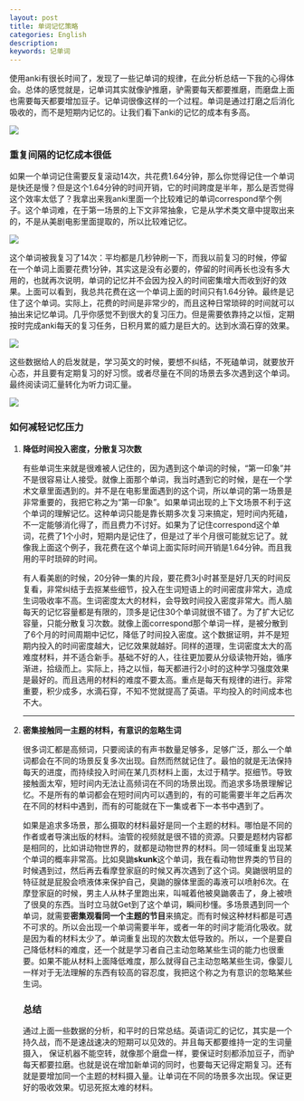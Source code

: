 ```yaml
---
layout: post
title: 单词记忆策略
categories: English
description: 
keywords: 记单词
---
```


使用anki有很长时间了，发现了一些记单词的规律，在此分析总结一下我的心得体会。总体的感觉就是，记单词其实就像驴推磨，驴需要每天都要推磨，而磨盘上面也需要每天都要增加豆子。记单词很像这样的一个过程。单词是通过打磨之后消化吸收的，而不是短期内记忆的。让我们看下anki的记忆的成本有多高。

<img src="https://cs-cn.top//images/posts/mopan_053701.png"/>

### 重复间隔的记忆成本很低

如果一个单词记住需要反复滚动14次，共花费1.64分钟，那么你觉得记住一个单词是快还是慢？但是这个1.64分钟的时间开销，它的时间跨度是半年，那么是否觉得这个效率太低了？我拿出来我anki里面一个比较难记的单词correspond举个例子。这个单词难，在于第一场景的上下文非常抽象，它是从学术类文章中提取出来的，不是从美剧电影里面提取的，所以比较难记忆。

<img src="https://cs-cn.top//images/posts/coresspond_054502.png"/>

这个单词被我复习了14次：平均都是几秒钟刷一下，而我以前复习的时候，停留在一个单词上面要花费1分钟，其实这是没有必要的，停留的时间再长也没有多大用的，也就再次说明，单词的记忆并不会因为投入的时间密集增大而收到好的效果。上面可以看到，我总共花费在这一个单词上面的时间只有1.64分钟。最终是记住了这个单词。实际上，花费的时间是非常少的，而且这种日常琐碎的时间就可以抽出来记忆单词。几乎你感觉不到很大的复习压力。但是需要依靠持之以恒，定期按时完成anki每天的复习任务，日积月累的威力是巨大的。达到水滴石穿的效果。

<img src="https://cs-cn.top//images/posts/reviews_55030.png"/>

这些数据给人的启发就是，学习英文的时候，要想不纠结，不死磕单词，就要放开心态，并且要有定期复习的好习惯。或者尽量在不同的场景去多次遇到这个单词。最终阅读词汇量转化为听力词汇量。

<img src="https://cs-cn.top//images/posts/details_55909.png"/>

### 如何减轻记忆压力

1. **降低时间投入密度，分散复习次数**

   有些单词生来就是很难被人记住的，因为遇到这个单词的时候，“第一印象”并不是很容易让人接受。就像上面那个单词，我当时遇到它的时候，是在一个学术文章里面遇到的。并不是在电影里面遇到的这个词，所以单词的第一场景是非常重要的，我把它称之为“第一印象”。如果单词出现的上下文场景不利于这个单词的理解记忆。这种单词只能是靠长期多次复习来搞定，短时间内死磕，不一定能够消化得了，而且费力不讨好。如果为了记住correspond这个单词，花费了1个小时，短期内是记住了，但是过了半个月很可能就忘记了。就像我上面这个例子，我花费在这个单词上面实际时间开销是1.64分钟。而且我用的平时琐碎的时间。

   有人看美剧的时候，20分钟一集的片段，要花费3小时甚至是好几天的时间反复看，非常纠结于去抠某些细节，投入在生词短语上的时间密度非常大，造成生词吸收率不高。生词密度太大的材料，会导致时间投入密度非常大。而人脑每天的记忆容量都是有限的，顶多是记住30个单词就很不错了。为了扩大记忆容量，只能分散复习次数。就像上面correspond那个单词一样，是被分散到了6个月的时间周期中记忆，降低了时间投入密度。这个数据证明，并不是短期内投入的时间密度越大，记忆效果就越好。同样的道理，生词密度太大的高难度材料，并不适合新手。基础不好的人，往往更加要从分级读物开始，循序渐进，拾级而上。实际上，持之以恒，每天都进行2小时的这种学习强度效果是最好的。而且选用的材料的难度不要太高。重点是每天有规律的进行。非常重要，积少成多，水滴石穿，不知不觉就提高了英语。平均投入的时间成本也不大。

2. ****

   **密集接触同一主题的材料，有意识的忽略生词**

   很多词汇都是高频词，只要阅读的有声书数量足够多，足够广泛，那么一个单词都会在不同的场景反复多次出现。自然而然就记住了。最怕的就是无法保持每天的进度，而持续投入时间在某几页材料上面，太过于精学。抠细节。导致接触面太窄，短时间内无法让高频词在不同的场景出现。而追求多场景理解记忆。不是所有的单词都会在短时间内可以遇到的，有的可能需要半年之后再次在不同的材料中遇到，而有的可能就在下一集或者下一本书中遇到了。

   如果是追求多场景，那么摄取的材料最好是同一个主题的材料。哪怕是不同的作者或者导演出版的材料。油管的视频就是很不错的资源。只要是题材内容都是相同的，比如讲动物世界的，就都是动物世界的材料。同一领域重复出现某个单词的概率非常高。比如臭鼬**skunk**这个单词，我在看动物世界类的节目的时候遇到过，然后再去看摩登家庭的时候又再次遇到了这个词。臭鼬很明显的特征就是屁股会喷液体来保护自己，臭鼬的腺体里面的毒液可以喷射6次。在摩登家庭的时候，男主人从林子里跑出来，叫喊着他被臭鼬袭击了，身上被喷了很臭的东西。当时立马就Get到了这个单词，瞬间秒懂。多场景遇到同一个单词，就需要**密集观看同一个主题的节目**来搞定。而有时候这种材料都是可遇不可求的。所以会出现一个单词需要半年，或者一年的时间才能消化吸收。就是因为看的材料太少了。单词重复出现的次数太低导致的。所以，一个是要自己降低材料的难度，还一个就是学习者自己主动忽略某些生词的能力也很重要。如果不能从材料上面降低难度，那么就得自己主动忽略某些生词，像婴儿一样对于无法理解的东西有较高的容忍度，我把这个称之为有意识的忽略某些生词。

   

   ### 总结
   
   通过上面一些数据的分析，和平时的日常总结。英语词汇的记忆，其实是一个持久战，而不是速战速决的短期可以见效的。并且每天都要维持一定的生词量摄入， 保证机器不能空转，就像那个磨盘一样，要保证时刻都添加豆子，而驴每天都要拉磨。也就是说在增加新单词的同时，也要每天记得定期复习。还有就是要增加同一个主题的材料摄入量。让单词在不同的场景多次出现。保证更好的吸收效果。切忌死抠太难的材料。